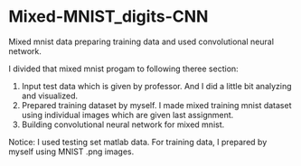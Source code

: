 # Mixed-MNIST_digits-CNN
Mixed mnist data preparing training data and used convolutional neural network. 

I divided that mixed mnist progam to following theree section:
1.	Input test data which is given by professor. And I did a little bit analyzing and visualized. 
2.	Prepared training dataset by myself. I made mixed training mnist dataset using individual images which are given last assignment.   
3.	Building convolutional neural network for mixed mnist. 

Notice: I used testing set matlab data. For training data, I prepared by myself using MNIST .png images. 

